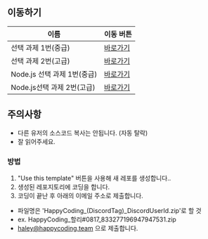 ## 이동하기
이름 | 이동 버튼
------------ | -------------
선택 과제 1번(중급) | [바로가기](Python_1.md)
선택 과제 2번(고급) | [바로가기](Python_2.md)
Node.js 선택 과제 1번(중급) | [바로가기](Nodejs_1.md)
Node.js선택 과제 2번(고급) | [바로가기](Nodejs_2.md)

## 주의사항
* 다른 유저의 소스코드 복사는 안됩니다. (자동 탈락)
* 잘 읽어주세요.

### 방법

 1. "Use this template" 버튼을 사용해 새 레포를 생성합니다..
 2. 생성된 레포지토리에 코딩을 합니다.
 3. 코딩이 끝난 후 아래의 이메일 주소로 제출합니다.
 * 파일명은 'HappyCoding_(DiscordTag)_DiscordUserId.zip'로 할 것
 * ex. HappyCoding_할리#0817_833277196947947531.zip
 * haley@happycoding.team 으로 제출합니다.
